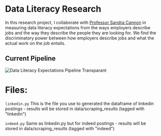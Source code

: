 # Data Literacy Research

In this research project, I collaborate with [Professor Sandra Cannon](https://www.sas.rochester.edu/dsc/people/faculty/cannon-sandra/index.html) in measuring data literacy expectations from the ways employers describe jobs and the way they describe the people they are looking for. We find the discriminatory power between how employers describe jobs and what the actual work on the job entails. 

## Current Pipeline

<!-- ![Data Literacy Expectations Pipeline](https://user-images.githubusercontent.com/44710581/127424263-3b247261-b76a-417b-b2c0-dbd38091e8a2.png)
 -->
![Data Literacy Expectations Pipeline Transparant](https://user-images.githubusercontent.com/44710581/127424664-0d90f2c7-e692-44f4-95c8-f70e3ba31d2c.png)



# Files:

```linkedin.py``` This is the file you use to generated the dataframe of linkedin postings - results will be stored in data/scraping_results (tagged with "linkedin")

```indeed.py``` Same as linkedin.py but for indeed postings - results will be stored in data/scraping_results (tagged with "indeed")

